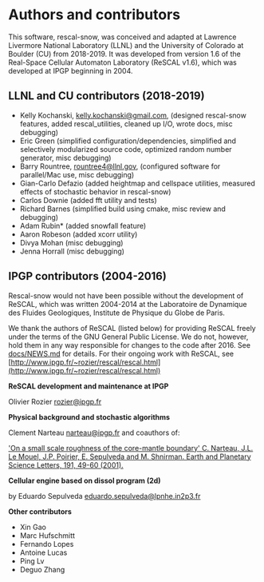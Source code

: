 # Authors and contributors 

This software, rescal-snow, was conceived and adapted at Lawrence Livermore National Laboratory (LLNL) and the University of Colorado at Boulder (CU) from 2018-2019.
It was developed from version 1.6 of the Real-Space Cellular Automaton Laboratory (ReSCAL v1.6), which was developed at IPGP beginning in 2004.

## LLNL and CU contributors (2018-2019)
 - Kelly Kochanski, <kelly.kochanski@gmail.com>, (designed rescal-snow features, added rescal_utilities, cleaned up I/O, wrote docs, misc debugging)
 - Eric Green (simplified configuration/dependencies, simplified and selectively modularized source code, optimized random number generator, misc debugging)
 - Barry Rountree, <rountree4@llnl.gov>, (configured software for parallel/Mac use, misc debugging)
 - Gian-Carlo Defazio (added heightmap and cellspace utilities, measured effects of stochastic behavior in rescal-snow)
 - Carlos Downie (added fft utility and tests)
 - Richard Barnes (simplified build using cmake, misc review and debugging)
 - Adam Rubin* (added snowfall feature)
 - Aaron Robeson (added xcorr utility)
 - Divya Mohan (misc debugging)
 - Jenna Horrall (misc debugging)

## IPGP contributors (2004-2016)
Rescal-snow would not have been possible without the development of ReSCAL, which was written 2004-2014 at the Laboratoire de Dynamique des Fluides Geologiques, Institute de Physique du Globe de Paris.

We thank the authors of ReSCAL (listed below) for providing ReSCAL freely under the terms of the GNU General Public License. We do not, however, hold them in any way responsible for changes to the code after 2016. See [docs/NEWS.md](docs/NEWS.md) for details.
For their ongoing work with ReSCAL, see [http://www.ipgp.fr/~rozier/rescal/rescal.html](http://www.ipgp.fr/~rozier/rescal/rescal.html)

**ReSCAL development and maintenance at IPGP**

Olivier Rozier <rozier@ipgp.fr>

**Physical background and stochastic algorithms**

Clement Narteau <narteau@ipgp.fr> and coauthors of:

['On a small scale roughness of the core-mantle boundary' C. Narteau, J.L. Le Mouel, J.P. Poirier, E. Sepulveda and M. Shnirman. Earth and Planetary Science Letters, 191, 49-60 (2001).](https://doi.org/10.1016/S0012-821X(01)00401-0)


**Cellular engine based on dissol program (2d)**

by Eduardo Sepulveda <eduardo.sepulveda@lpnhe.in2p3.fr>

**Other contributors**

 - Xin Gao
 - Marc Hufschmitt
 - Fernando Lopes
 - Antoine Lucas
 - Ping Lv
 - Deguo Zhang

